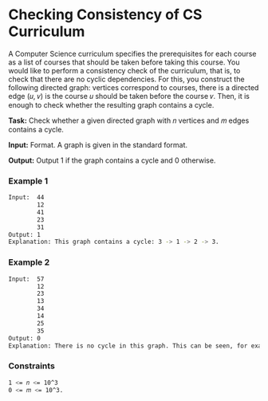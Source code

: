 # Checking Consistency of CS Curriculum

A Computer Science curriculum specifies the prerequisites for each course as a list of courses that should be
taken before taking this course. You would like to perform a consistency check of the curriculum, that is,
to check that there are no cyclic dependencies. For this, you construct the following directed graph: vertices
correspond to courses, there is a directed edge (𝑢, 𝑣) is the course 𝑢 should be taken before the course 𝑣.
Then, it is enough to check whether the resulting graph contains a cycle.

**Task:** Check whether a given directed graph with 𝑛 vertices and 𝑚 edges contains a cycle.

**Input:** Format. A graph is given in the standard format.

**Output:** Output 1 if the graph contains a cycle and 0 otherwise.

### Example 1
```sh
Input:  44
        12
        41
        23
        31
Output: 1
Explanation: This graph contains a cycle: 3 -> 1 -> 2 -> 3.
```

### Example 2
```sh
Input:  57
        12
        23
        13
        34
        14
        25
        35
Output: 0
Explanation: There is no cycle in this graph. This can be seen, for example, by noting that all edges in this graph go from a vertex with a smaller number to a vertex with a larger number.
```

### Constraints
```sh
1 <= 𝑛 <= 10^3
0 <= 𝑚 <= 10^3.
```

